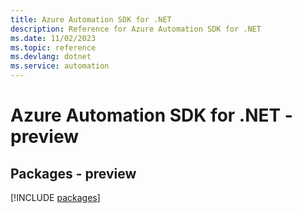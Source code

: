 ```yaml
---
title: Azure Automation SDK for .NET
description: Reference for Azure Automation SDK for .NET
ms.date: 11/02/2023
ms.topic: reference
ms.devlang: dotnet
ms.service: automation
---
```

# Azure Automation SDK for .NET - preview
## Packages - preview
[!INCLUDE [packages](automation-index.md)]